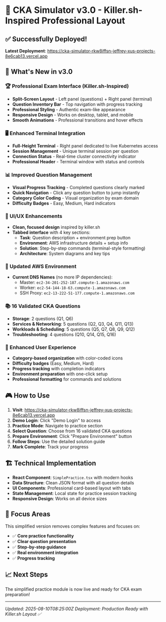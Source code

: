 # 🚀 CKA Simulator v3.0 - Killer.sh-Inspired Professional Layout

## ✅ Successfully Deployed!

**Latest Deployment**: https://cka-simulator-rkw8iffsn-jeffrey-xus-projects-8e6cab13.vercel.app

## 🎯 What's New in v3.0

### 🏆 Professional Exam Interface (Killer.sh-Inspired)
- **Split-Screen Layout** - Left panel (questions) + Right panel (terminal)
- **Question Inventory Bar** - Top navigation with progress tracking
- **Professional Styling** - Authentic exam-like appearance
- **Responsive Design** - Works on desktop, tablet, and mobile
- **Smooth Animations** - Professional transitions and hover effects

### 🖥️ Enhanced Terminal Integration
- **Full-Height Terminal** - Right panel dedicated to live Kubernetes access
- **Session Management** - Unique terminal session per question
- **Connection Status** - Real-time cluster connectivity indicator
- **Professional Header** - Terminal window with status and controls

### 📊 Improved Question Management
- **Visual Progress Tracking** - Completed questions clearly marked
- **Quick Navigation** - Click any question button to jump instantly
- **Category Color Coding** - Visual organization by exam domain
- **Difficulty Badges** - Easy, Medium, Hard indicators

### 🎨 UI/UX Enhancements
- **Clean, focused design** inspired by killer.sh
- **Tabbed interface** with 4 key sections:
  - **Task**: Question description + environment prep button
  - **Environment**: AWS infrastructure details + setup info
  - **Solution**: Step-by-step commands (terminal-style formatting)
  - **Architecture**: System diagrams and key tips

### 🔄 Updated AWS Environment
- **Current DNS Names** (no more IP dependencies):
  - Master: `ec2-34-201-252-187.compute-1.amazonaws.com`
  - Worker: `ec2-54-144-18-63.compute-1.amazonaws.com`
  - SSH Proxy: `ec2-13-222-51-177.compute-1.amazonaws.com`

### 📚 16 Validated CKA Questions
- **Storage**: 2 questions (Q1, Q6)
- **Services & Networking**: 5 questions (Q2, Q3, Q4, Q11, Q13)
- **Workloads & Scheduling**: 5 questions (Q5, Q7, Q8, Q9, Q12)
- **Troubleshooting**: 4 questions (Q10, Q14, Q15, Q16)

### 🎨 Enhanced User Experience
- **Category-based organization** with color-coded icons
- **Difficulty badges** (Easy, Medium, Hard)
- **Progress tracking** with completion indicators
- **Environment preparation** with one-click setup
- **Professional formatting** for commands and solutions

## 🎮 How to Use

1. **Visit**: https://cka-simulator-rkw8iffsn-jeffrey-xus-projects-8e6cab13.vercel.app
2. **Demo Login**: Click "Demo Login" to access
3. **Practice Mode**: Navigate to practice section
4. **Select Question**: Choose from 16 validated CKA questions
5. **Prepare Environment**: Click "Prepare Environment" button
6. **Follow Steps**: Use the detailed solution guide
7. **Mark Complete**: Track your progress

## 🏗️ Technical Implementation

- **React Component**: `SimplePractice.tsx` with modern hooks
- **Data Structure**: Clean JSON format with all question details
- **UI Components**: Professional card-based layout with tabs
- **State Management**: Local state for practice session tracking
- **Responsive Design**: Works on all device sizes

## 🎯 Focus Areas

This simplified version removes complex features and focuses on:
- ✅ **Core practice functionality**
- ✅ **Clear question presentation**
- ✅ **Step-by-step guidance**
- ✅ **Real environment integration**
- ✅ **Progress tracking**

## 📈 Next Steps

The simplified practice module is now live and ready for CKA exam preparation!

---
*Updated: 2025-08-10T08:25:00Z*
*Deployment: Production Ready with Killer.sh Layout ✅*